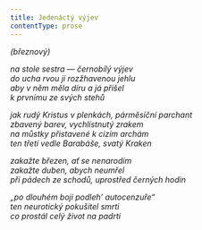 ```yaml
---
title: Jedenáctý výjev
contentType: prose
---
```


<section>

_(březnový)_

_na stole sestra — černobílý výjev  
do ucha rvou jí rozžhavenou jehlu  
aby v něm měla díru a já přišel  
k prvnímu ze svých stehů_

</section>

<section>

_jak rudý Kristus v plenkách, párměsíční parchant  
zbavený barev, vychlístnutý zrakem  
na můstky přistavené k cizím archám  
ten třetí vedle Barabáše, svatý Kraken_

</section>

<section>

_zakažte březen, ať se nenarodím  
zakažte duben, abych neumřel  
při pádech ze schodů, uprostřed černých hodin_

</section>

<section>

_„po dlouhém boji podleh’ autocenzuře“  
ten neurotický pokušitel smrti  
co prostál celý život na padrti_

</section>
